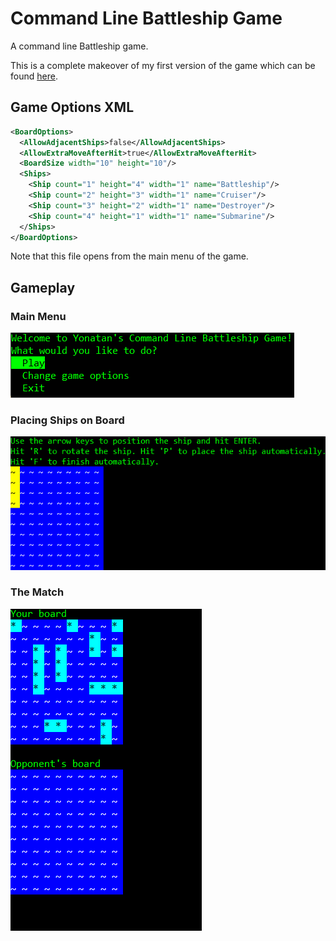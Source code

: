 # Command Line Battleship Game

A command line Battleship game.

This is a complete makeover of my first version of the game which can be found [here](https://github.com/yonimn2000/command-line-battleship).

## Game Options XML

```xml
<BoardOptions>
  <AllowAdjacentShips>false</AllowAdjacentShips>
  <AllowExtraMoveAfterHit>true</AllowExtraMoveAfterHit>
  <BoardSize width="10" height="10"/>
  <Ships>
    <Ship count="1" height="4" width="1" name="Battleship"/>
    <Ship count="2" height="3" width="1" name="Cruiser"/>
    <Ship count="3" height="2" width="1" name="Destroyer"/>
    <Ship count="4" height="1" width="1" name="Submarine"/>
  </Ships>
</BoardOptions>
```

Note that this file opens from the main menu of the game.

## Gameplay

### Main Menu

![Main Menu](media/main_menu.png)

### Placing Ships on Board

![Ship Placement](media/ship_placement.gif)

### The Match

![Gameplay](media/gameplay.gif)
